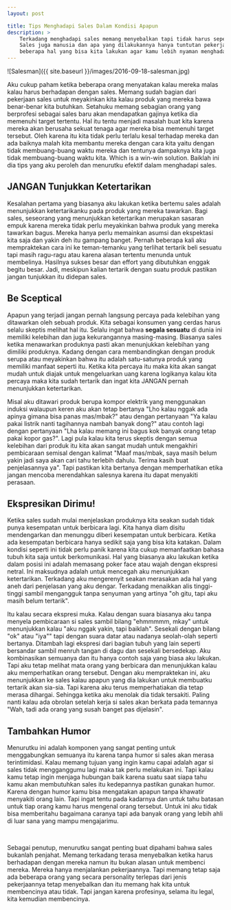 ```yaml
---
layout: post

title: Tips Menghadapi Sales Dalam Kondisi Apapun
description: >
    Terkadang menghadapi sales memang menyebalkan tapi tidak harus seperti itu.
    Sales juga manusia dan apa yang dilakukannya hanya tuntutan pekerjaan. Ada
    beberapa hal yang bisa kita lakukan agar kamu lebih nyaman menghadapi sales.
---
```


![Salesman]({{ site.baseurl }}/images/2016-09-18-salesman.jpg)

Aku cukup paham ketika beberapa orang menyatakan kalau mereka malas kalau harus
berhadapan dengan sales. Memang sudah bagian dari pekerjaan sales untuk
meyakinkan kita kalau produk yang mereka bawa benar-benar kita butuhkan.
Setahuku memang sebagian orang yang berprofesi sebagai sales baru akan
mendapatkan gajinya ketika dia memenuhi target tertentu. Hal itu tentu menjadi
masalah buat kita karena mereka akan berusaha sekuat tenaga agar mereka bisa
memenuhi target tersebut. Oleh karena itu kita tidak perlu terlalu kesal
terhadap mereka dan ada baiknya malah kita membantu mereka dengan cara kita
yaitu dengan tidak membuang-buang waktu mereka dan tentunya dampaknya kita juga
tidak membuang-buang waktu kita. Which is a win-win solution. Baiklah ini dia
tips yang aku peroleh dan menurutku efektif dalam menghadapi sales.
<!--more-->

## JANGAN Tunjukkan Ketertarikan

Kesalahan pertama yang biasanya aku lakukan ketika bertemu sales adalah
menunjukkan ketertarikanku pada produk yang mereka tawarkan. Bagi sales,
seseorang yang menunjukkan ketertarikan merupakan sasaran empuk karena mereka
tidak perlu meyakinkan bahwa produk yang mereka tawarkan bagus. Mereka hanya
perlu memainkan asumsi dan ekspektasi kita saja dan yakin deh itu gampang
banget. Pernah beberapa kali aku mempraktekan cara ini ke teman-temanku yang
terlihat tertarik beli sesuatu tapi masih ragu-ragu atau karena alasan tertentu
menunda untuk membelinya. Hasilnya sukses besar dan effort yang dibutuhkan
enggak begitu besar. Jadi, meskipun kalian tertarik dengan suatu produk pastikan
jangan tunjukkan itu didepan sales.

## Be Sceptical

Apapun yang terjadi jangan pernah langsung percaya pada kelebihan yang
ditawarkan oleh sebuah produk. Kita sebagai konsumen yang cerdas harus selalu
skeptis melihat hal itu. Selalu ingat bahwa **segala sesuatu** di dunia ini
memiliki kelebihan dan juga kekurangannya masing-masing. Biasanya sales ketika
menawarkan produknya pasti akan menunjukkan kelebihan yang dimiliki produknya.
Kadang dengan cara membandingkan dengan produk serupa atau meyakinkan bahwa itu
adalah satu-satunya produk yang memiliki manfaat seperti itu. Ketika kita
percaya itu maka kita akan sangat mudah untuk diajak untuk mengeluarkan uang
karena logikanya kalau kita percaya maka kita sudah tertarik dan ingat kita
JANGAN pernah menunjukkan ketertarikan.

Misal aku ditawari produk berupa kompor elektrik yang menggunakan induksi
walaupun keren aku akan tetap bertanya "Lho kalau nggak ada apinya gimana bisa
panas mas/mbak?" atau dengan pertanyaan "Ya kalau pakai listrik nanti tagihannya
nambah banyak dong?" atau contoh lagi dengan pertanyaan "Lha kalau memang ini
bagus kok banyak orang tetap pakai kopor gas?". Lagi pula kalau kita terus
skeptis dengan semua kelebihan dari produk itu kita akan sangat mudah untuk
mengakhiri pembicaraan semisal dengan kalimat "Maaf mas/mbak, saya masih belum
yakin jadi saya akan cari tahu terlebih dahulu. Terima kasih buat penjelasannya
ya". Tapi pastikan kita bertanya dengan memperhatikan etika jangan mencoba
merendahkan salesnya karena itu dapat menyakiti perasaan.

## Ekspresikan Dirimu!

Ketika sales sudah mulai menjelaskan produknya kita seakan sudah tidak punya
kesempatan untuk berbicara lagi. Kita hanya diam disitu mendengarkan dan
menunggu diberi kesempatan untuk berbicara. Ketika ada kesempatan berbicara
hanya sedikit saja yang bisa kita katakan. Dalam kondisi seperti ini tidak perlu
panik karena kita cukup memanfaatkan bahasa tubuh kita saja untuk berkomunikasi.
Hal yang biasanya aku lakukan ketika dalam posisi ini adalah memasang poker face
atau wajah dengan ekspresi netral. Ini maksudnya adalah untuk mencegah aku
menunjukkan ketertarikan. Terkadang aku mengerenyit seakan merasakan ada hal
yang aneh dari penjelasan yang aku dengar. Terkadang menaikkan alis
tinggi-tinggi sambil mengangguk tanpa senyuman yang artinya "oh gitu, tapi aku
masih belum tertarik".

Itu kalau secara ekspresi muka. Kalau dengan suara biasanya aku tanpa menyela
pembicaraan si sales sambil bilang "ehmmmmm, mkay" untuk menunjukkan kalau "aku
nggak yakin, tapi baiklah". Sesekali dengan bilang "ok" atau "iya"" tapi dengan
suara datar atau nadanya seolah-olah seperti bertanya. Ditambah lagi ekspresi
dari bagian tubuh yang lain seperti bersandar sambil menruh tangan di dagu dan
sesekali bersedekap. Aku kombinasikan semuanya dan itu hanya contoh saja yang
biasa aku lakukan. Tapi aku tetap melihat mata orang yang berbicara dan
menunjukkan kalau aku memperhatikan orang tersebut. Dengan aku mempraktekan ini,
aku menunjukkan ke sales kalau apapun yang dia lakukan untuk membuatku tertarik
akan sia-sia. Tapi karena aku terus memperhatiakan dia tetap merasa dihargai.
Sehingga ketika aku menolak dia tidak tersakiti. Paling nanti kalau ada obrolan
setelah kerja si sales akan berkata pada temannya "Wah, tadi ada orang yang
susah banget pas dijelasin".

## Tambahkan Humor

Menurutku ini adalah komponen yang sangat penting untuk menggabungkan semuanya
itu karena tanpa humor si sales akan merasa terintimidasi. Kalau memang tujuan
yang ingin kamu capai adalah agar si sales tidak mengganggumu lagi maka tak
perlu melakukan ini. Tapi kalau kamu tetap ingin menjaga hubungan baik karena
suatu saat siapa tahu kamu akan membutuhkan sales itu kedepannya pastikan
gunakan humor. Karena dengan humor kamu bisa mengatakan apapun tanpa khawatir
menyakiti orang lain. Tapi ingat tentu pada kadarnya dan untuk tahu batasan
untuk tiap orang kamu harus mengenal orang tersebut. Untuk ini aku tidak bisa
memberitahu bagaimana caranya tapi ada banyak orang yang lebih ahli di luar sana
yang mampu mengajarimu.

&nbsp;

Sebagai penutup, menurutku sangat penting buat dipahami bahwa sales bukanlah
penjahat. Memang terkadang terasa menyebalkan ketika harus berhadapan dengan
mereka namun itu bukan alasan untuk membenci mereka. Mereka hanya menjalankan
pekerjaannya. Tapi memang tetap saja ada beberapa orang yang secara personality
terlepas dari jenis pekerjaannya tetap menyebalkan dan itu memang hak kita untuk
membencinya atau tidak. Tapi jangan karena profesinya, selama itu legal, kita
kemudian membencinya.
